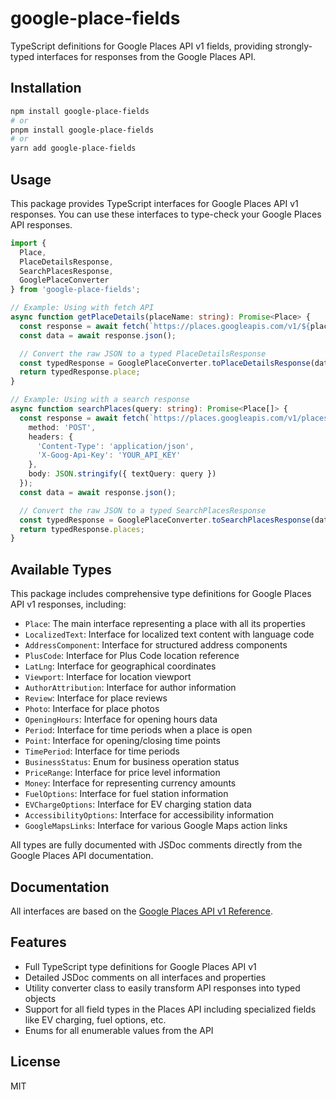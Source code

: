 # google-place-fields

TypeScript definitions for Google Places API v1 fields, providing strongly-typed interfaces for responses from the Google Places API.

## Installation

```bash
npm install google-place-fields
# or
pnpm install google-place-fields
# or
yarn add google-place-fields
```

## Usage

This package provides TypeScript interfaces for Google Places API v1 responses. You can use these interfaces to type-check your Google Places API responses.

```typescript
import {
  Place,
  PlaceDetailsResponse,
  SearchPlacesResponse,
  GooglePlaceConverter
} from 'google-place-fields';

// Example: Using with fetch API
async function getPlaceDetails(placeName: string): Promise<Place> {
  const response = await fetch(`https://places.googleapis.com/v1/${placeName}?key=YOUR_API_KEY`);
  const data = await response.json();

  // Convert the raw JSON to a typed PlaceDetailsResponse
  const typedResponse = GooglePlaceConverter.toPlaceDetailsResponse(data);
  return typedResponse.place;
}

// Example: Using with a search response
async function searchPlaces(query: string): Promise<Place[]> {
  const response = await fetch(`https://places.googleapis.com/v1/places:searchText`, {
    method: 'POST',
    headers: {
      'Content-Type': 'application/json',
      'X-Goog-Api-Key': 'YOUR_API_KEY'
    },
    body: JSON.stringify({ textQuery: query })
  });
  const data = await response.json();

  // Convert the raw JSON to a typed SearchPlacesResponse
  const typedResponse = GooglePlaceConverter.toSearchPlacesResponse(data);
  return typedResponse.places;
}
```

## Available Types

This package includes comprehensive type definitions for Google Places API v1 responses, including:

- `Place`: The main interface representing a place with all its properties
- `LocalizedText`: Interface for localized text content with language code
- `AddressComponent`: Interface for structured address components
- `PlusCode`: Interface for Plus Code location reference
- `LatLng`: Interface for geographical coordinates
- `Viewport`: Interface for location viewport
- `AuthorAttribution`: Interface for author information
- `Review`: Interface for place reviews
- `Photo`: Interface for place photos
- `OpeningHours`: Interface for opening hours data
- `Period`: Interface for time periods when a place is open
- `Point`: Interface for opening/closing time points
- `TimePeriod`: Interface for time periods
- `BusinessStatus`: Enum for business operation status
- `PriceRange`: Interface for price level information
- `Money`: Interface for representing currency amounts
- `FuelOptions`: Interface for fuel station information
- `EVChargeOptions`: Interface for EV charging station data
- `AccessibilityOptions`: Interface for accessibility information
- `GoogleMapsLinks`: Interface for various Google Maps action links

All types are fully documented with JSDoc comments directly from the Google Places API documentation.

## Documentation

All interfaces are based on the [Google Places API v1 Reference](https://developers.google.com/maps/documentation/places/web-service/reference/rest/v1/places).

## Features

- Full TypeScript type definitions for Google Places API v1
- Detailed JSDoc comments on all interfaces and properties
- Utility converter class to easily transform API responses into typed objects
- Support for all field types in the Places API including specialized fields like EV charging, fuel options, etc.
- Enums for all enumerable values from the API

## License

MIT